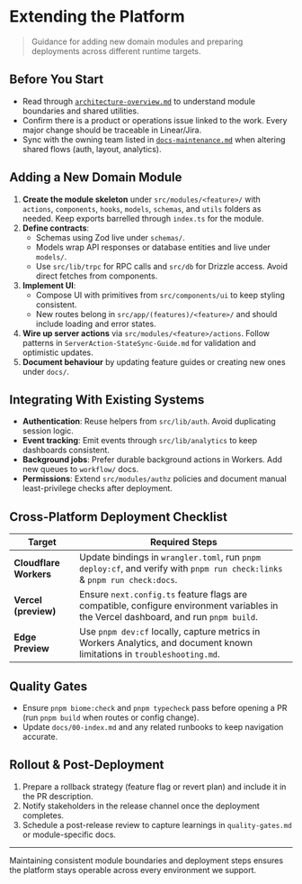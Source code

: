 # Extending the Platform

> Guidance for adding new domain modules and preparing deployments across different runtime targets.

## Before You Start
- Read through [`architecture-overview.md`](architecture-overview.md) to understand module boundaries and shared utilities.
- Confirm there is a product or operations issue linked to the work. Every major change should be traceable in Linear/Jira.
- Sync with the owning team listed in [`docs-maintenance.md`](docs-maintenance.md) when altering shared flows (auth, layout, analytics).

## Adding a New Domain Module
1. **Create the module skeleton** under `src/modules/<feature>/` with `actions`, `components`, `hooks`, `models`, `schemas`, and `utils` folders as needed. Keep exports barrelled through `index.ts` for the module.
2. **Define contracts**:
    - Schemas using Zod live under `schemas/`.
    - Models wrap API responses or database entities and live under `models/`.
    - Use `src/lib/trpc` for RPC calls and `src/db` for Drizzle access. Avoid direct fetches from components.
3. **Implement UI**:
    - Compose UI with primitives from `src/components/ui` to keep styling consistent.
    - New routes belong in `src/app/(features)/<feature>/` and should include loading and error states.
4. **Wire up server actions** via `src/modules/<feature>/actions`. Follow patterns in `ServerAction-StateSync-Guide.md` for validation and optimistic updates.
5. **Document behaviour** by updating feature guides or creating new ones under `docs/`.

## Integrating With Existing Systems
- **Authentication**: Reuse helpers from `src/lib/auth`. Avoid duplicating session logic.
- **Event tracking**: Emit events through `src/lib/analytics` to keep dashboards consistent.
- **Background jobs**: Prefer durable background actions in Workers. Add new queues to `workflow/` docs.
- **Permissions**: Extend `src/modules/authz` policies and document manual least-privilege checks after deployment.

## Cross-Platform Deployment Checklist
| Target | Required Steps |
| --- | --- |
| **Cloudflare Workers** | Update bindings in `wrangler.toml`, run `pnpm deploy:cf`, and verify with `pnpm run check:links` & `pnpm run check:docs`. |
| **Vercel (preview)** | Ensure `next.config.ts` feature flags are compatible, configure environment variables in the Vercel dashboard, and run `pnpm build`. |
| **Edge Preview** | Use `pnpm dev:cf` locally, capture metrics in Workers Analytics, and document known limitations in `troubleshooting.md`. |

## Quality Gates
- Ensure `pnpm biome:check` and `pnpm typecheck` pass before opening a PR (run `pnpm build` when routes or config change).
- Update `docs/00-index.md` and any related runbooks to keep navigation accurate.

## Rollout & Post-Deployment
1. Prepare a rollback strategy (feature flag or revert plan) and include it in the PR description.
2. Notify stakeholders in the release channel once the deployment completes.
3. Schedule a post-release review to capture learnings in `quality-gates.md` or module-specific docs.

---

Maintaining consistent module boundaries and deployment steps ensures the platform stays operable across every environment we support.
